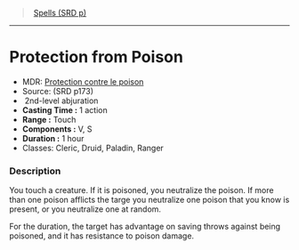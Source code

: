 ﻿---
!SpellItem
Family: SpellVO
Level: 2
Type: abjuration
CastingTime: 1 action
Range: Touch
Components: V, S
Duration: 1 hour
Classes: Cleric, Druid, Paladin, Ranger
Id: spells_vo.md#protection-from-poison
ParentLink: spells_vo.md#spells-srd-p
Name: Protection from Poison
ParentName: Spells (SRD p)
NameLevel: 1
AltName: '[Protection contre le poison](hd_spells_protection_contre_le_poison.md)'
Source: (SRD p173)
Attributes: {}
---
> [Spells (SRD p)](srd_spells.md)

---

# Protection from Poison

- MDR: [Protection contre le poison](hd_spells_protection_contre_le_poison.md)
- Source: (SRD p173)
-  2nd-level abjuration
- **Casting Time :** 1 action
- **Range :** Touch
- **Components :** V, S
- **Duration :** 1 hour
- Classes: Cleric, Druid, Paladin, Ranger

### Description

You touch a creature. If it is poisoned, you neutralize the poison. If more than one poison afflicts the targe you neutralize one poison that you know is present, or you neutralize one at random.

For the duration, the target has advantage on saving throws against being poisoned, and it has resistance to poison damage.

